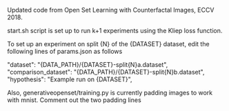 Updated code from Open Set Learning with Counterfactal Images, ECCV 2018.

start.sh script is set up to run k+1 experiments using the Kliep loss function.

To set up an experiment on split {N} of the {DATASET} dataset, edit the following lines of params.json as follows

"dataset": "{DATA_PATH}/{DATASET}-split{N}a.dataset",
"comparison_dataset": "{DATA_PATH}/{DATASET}-split{N}b.dataset",
"hypothesis": "Example run on {DATASET}",

Also, generativeopenset/training.py is currently padding images to work with mnist. Comment out the two padding lines
